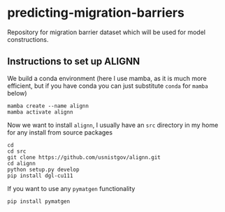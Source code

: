 # predicting-migration-barriers

Repository for migration barrier dataset which will be used for model constructions.

## Instructions to set up ALIGNN


We build a conda environment (here I use mamba, as it is much more efficient, but if you have conda you can just substitute `conda` for `mamba` below) 
```
mamba create --name alignn
mamba activate alignn
```

Now we want to install `alignn`, I usually have an `src` directory in my home for any install from source packages

```
cd 
cd src
git clone https://github.com/usnistgov/alignn.git
cd alignn
python setup.py develop
pip install dgl-cu111
```

If you want to use any `pymatgen` functionality

```
pip install pymatgen
```
